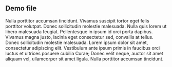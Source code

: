 ## Demo file

Nulla porttitor accumsan tincidunt. 
Vivamus suscipit tortor eget felis porttitor volutpat. 
Donec sollicitudin molestie malesuada. 
Nulla quis lorem ut libero malesuada feugiat. 
Pellentesque in ipsum id orci porta dapibus. 
Vivamus magna justo, lacinia eget consectetur sed, convallis at tellus. 
Donec sollicitudin molestie malesuada. Lorem ipsum dolor sit amet, consectetur adipiscing elit. 
Vestibulum ante ipsum primis in faucibus orci luctus et ultrices posuere cubilia Curae; 
Donec velit neque, auctor sit amet aliquam vel, ullamcorper sit amet ligula. 
Nulla porttitor accumsan tincidunt.
